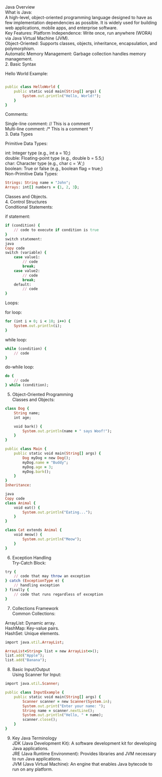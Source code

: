 Java Overview 
<br>
What is Java: <br>
A high-level, object-oriented programming language designed to have as few implementation dependencies as possible. It is widely used for building web applications, mobile apps, and enterprise software.
<br>
Key Features:
Platform Independence: Write once, run anywhere (WORA) via Java Virtual Machine (JVM).
<br>
Object-Oriented: Supports classes, objects, inheritance, encapsulation, and polymorphism.
<br>
Automatic Memory Management: Garbage collection handles memory management.
<br>
2. Basic Syntax

Hello World Example:
```ruby

public class HelloWorld {
    public static void main(String[] args) {
        System.out.println("Hello, World!");
    }
}
```

Comments:
<br>

Single-line comment: // This is a comment
<br>
Multi-line comment: /* This is a comment */
<br>
3. Data Types
<br>

Primitive Data Types:
<br>

int: Integer type (e.g., int a = 10;) <br>
double: Floating-point type (e.g., double b = 5.5;) <br>
char: Character type (e.g., char c = 'A';) <br>
boolean: True or false (e.g., boolean flag = true;) <br>
Non-Primitive Data Types:
<br>
```ruby
Strings: String name = "John";
Arrays: int[] numbers = {1, 2, 3};
```
Classes and Objects. <br>
4. Control Structures <br>
Conditional Statements: <br>  

if statement: <br>
```ruby
if (condition) {
    // code to execute if condition is true
}
switch statement:
java
Copy code
switch (variable) {
    case value1:
        // code
        break;
    case value2:
        // code
        break;
    default:
        // code
}

```
Loops: <br>

for loop: <br>

```ruby
for (int i = 0; i < 10; i++) {
    System.out.println(i);
}

```
while loop: <br>
```ruby
while (condition) {
    // code
}
```
do-while loop:
```ruby
do {
    // code
} while (condition);
```
5. Object-Oriented Programming<br>
Classes and Objects:<br>

```ruby
class Dog {
    String name;
    int age;

    void bark() {
        System.out.println(name + " says Woof!");
    }
}

public class Main {
    public static void main(String[] args) {
        Dog myDog = new Dog();
        myDog.name = "Buddy";
        myDog.age = 3;
        myDog.bark();
    }
}
Inheritance:

java
Copy code
class Animal {
    void eat() {
        System.out.println("Eating...");
    }
}

class Cat extends Animal {
    void meow() {
        System.out.println("Meow");
    }
}
```
6. Exception Handling <br>
Try-Catch Block: <br>
```ruby
try {
    // code that may throw an exception
} catch (ExceptionType e) {
    // handling exception
} finally {
    // code that runs regardless of exception
}
```
7. Collections Framework <br>
Common Collections: <br>

ArrayList: Dynamic array. <br>
HashMap: Key-value pairs. <br>
HashSet: Unique elements.<br>
```ruby
import java.util.ArrayList;

ArrayList<String> list = new ArrayList<>();
list.add("Apple");
list.add("Banana");

```
8. Basic Input/Output <br>
Using Scanner for Input: <br>
```ruby
import java.util.Scanner;

public class InputExample {
    public static void main(String[] args) {
        Scanner scanner = new Scanner(System.in);
        System.out.print("Enter your name: ");
        String name = scanner.nextLine();
        System.out.println("Hello, " + name);
        scanner.close();
    }
}
```
9. Key Java Terminology <br>
JDK (Java Development Kit): A software development kit for developing Java applications. <br>
JRE (Java Runtime Environment): Provides libraries and JVM necessary to run Java applications. <br>
JVM (Java Virtual Machine): An engine that enables Java bytecode to run on any platform. <br>
